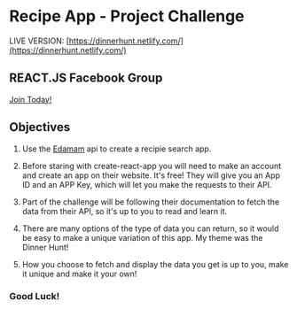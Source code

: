 # Recipe App - Project Challenge

LIVE VERSION: [https://dinnerhunt.netlify.com/](https://dinnerhunt.netlify.com/)

## REACT.JS Facebook Group

[Join Today!](https://www.facebook.com/groups/LearnReactJS/)

## Objectives

1. Use the [Edamam](https://developer.edamam.com) api to create a recipie search app.

2. Before staring with create-react-app you will need to make an account and create an app on their website. It's free! They will give you an App ID and an APP Key, which will let you make the requests to their API.

3. Part of the challenge will be following their documentation to fetch the data from their API, so it's up to you to read and learn it.

4. There are many options of the type of data you can return, so it would be easy to make a unique variation of this app. My theme was the Dinner Hunt!

5. How you choose to fetch and display the data you get is up to you, make it unique and make it your own!

### Good Luck!
